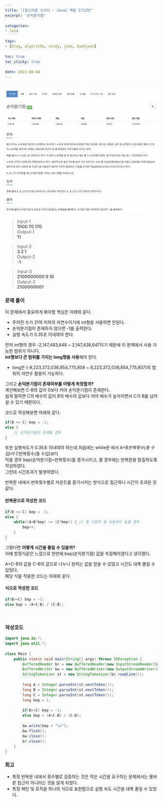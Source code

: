 ```yaml
--- 
title: "[알고리즘 스터디 - Java] 백준 1712번" 
excerpt: "손익분기점" 

categories: 
- Java

tags: 
- [blog, algorithm, study, java, baekjoon]

toc: true
toc_sticky: true

date: 2022-08-08
--- 
```


<br>

<center><img src="/assets/images/baekjoon/1712.png"></center>

> Input-1 <br>
**1000 70 170** <br>
> Output-1 <br>
**11**

> Input-2 <br>
**3 2 1** <br>
> Output-2 <br>
**-1**

> Input-3 <br>
**2100000000 9 10** <br>
> Output-3 <br>
**2100000001**

### 문제 풀이
이 문제에서 중요하게 봐야할 핵심은 아래와 같다.
- 주어진 수가 21억 이하의 자연수이기에 int형을 사용하면 안된다.
- 손익분기점이 존재하지 않으면 -1를 출력한다.
- 실행 속도가 0.35초 이내여야 한다.

먼저 int형의 경우 -2,147,483,648 ~ 2,147,438,647이기 때문에 이 문제에서 사용 가능한 범위가 아니다. <br>
**int형보다 큰 범위를 가지는 long형을 사용**해야 한다. <br>
- long은 (-9,223,372,036,854,775,808 ~ 9,223,372,036,854,775,807)의 범위의 자연수 활용이 가능하다.

그리고 **손익분기점이 존재여부를 어떻게 측정할까?** <br>
계산해보면 C-B의 값이 0보다 커야 손익분기점이 존재한다. <br>
쉽게 말하면 C의 배수의 값이 B의 배수의 값보다 커야 배수가 높아지면서 C가 B를 넘어설 수 있기 때문이다.

코드로 작성해보면 아래와 같다.

```java
if(B >= C) bep = -1;
else {
    // 손익분기점이 존재할 경우
}
```

또한 실행속도가 0.35초 이내여야 하는데 처음에는 while문 에서 A+B*반복횟수(총 수입)이 C*반복횟수(총 수입)보다 <br>
작을 경우 bep(손익분기점=반복횟수)를 증가시키고, 클 경우에는 반복문을 탈출하도록 작성하였다. <br>
그런데 시간초과가 발생하였다.

반복문 내에서 반복횟수별로 카운트를 증가시키는 방식으로 접근하니 시간이 초과된 것 같다.

#### 반복문으로 작성한 코드
```java
if(B >= C) bep = -1;
else {
    while((A+B*bep) >= (C*bep)) { // 총 수입이 총 비용보다 높을 경우
        bep++;
    }
}
```

그렇다면 **어떻게 시간을 줄일 수 있을까?** <br>
아예 방정식같은 느낌으로 한번에 bep(손익분기점) 값을 측정해야겠다고 생각했다.

A+C-B의 값을 C-B의 값으로 나누니 원하는 값을 얻을 수 있었고 시간도 대폭 줄일 수 있었다. <br>
해당 식을 적용한 코드는 아래와 같다.

#### 식으로 작성한 코드
```java
if(B>=C) bep = -1;
else bep = (A+C-B) / (C-B);
```

<br>

### 작성코드
```java
import java.io.*;
import java.util.*;

class Main {
    public static void main(String[] args) throws IOException {
        BufferedReader br = new BufferedReader(new InputStreamReader(System.in));
        BufferedWriter bw = new BufferedWriter(new OutputStreamWriter(System.out));                
        StringTokenizer st = new StringTokenizer(br.readLine());

        long A = Integer.parseInt(st.nextToken());
        long B = Integer.parseInt(st.nextToken());
        long C = Integer.parseInt(st.nextToken());
        long bep = 1;
        
        if(B>=C) bep = -1;
        else bep = (A+C-B) / (C-B);

        bw.write(bep + "\n");
        bw.flush();
        bw.close();
        br.close();
    }
}
```

### 회고
- 특정 반복문 내에서 횟수별로 검증하는 것은 적은 시간을 요구하는 문제에서는 올바른 접근이 아니라는 것을 알게 되었다.
- 특정 패턴 및 로직을 하나의 식으로 표현함으로 실행 속도 시간을 대폭 줄일 수 있었다.
